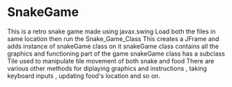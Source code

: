 # SnakeGame
This is a retro snake game made using javax.swing
Load both the files in same location then run the Snake_Game_Class
This creates a JFrame and adds instance of snakeGame class on it
snakeGame class contains all the graphics and functioning part of the game
snakeGame class has a subclass Tile used to manipulate tile movement of both snake and food
There are various other methods for diplaying graphics and instructions , taking keyboard inputs , updating food's location and so on.
